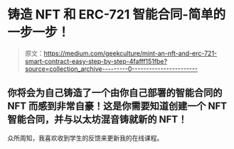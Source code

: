# 铸造 NFT 和 ERC-721 智能合同-简单的一步一步！

> 原文：<https://medium.com/geekculture/mint-an-nft-and-erc-721-smart-contract-easy-step-by-step-4fafff151fbe?source=collection_archive---------0----------------------->

## 你将会为自己铸造了一个由你自己部署的智能合同的 NFT 而感到非常自豪！这是你需要知道创建一个 NFT 智能合同，并与以太坊混音铸就新的 NFT！

众所周知，我喜欢收到学生的反馈来更新我的在线课程。